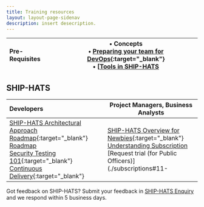 ```yaml
---
title: Training resources
layout: layout-page-sidenav
description: insert desecription.
---
```

| Pre-Requisites | •	Concepts<br />•	[Preparing your team for DevOps](https://www.youtube.com/watch?v=wgW-8vvK5sMte){:target="_blank"}<br />•	[[Tools in SHIP-HATS](./training/tools)<br />|
| :------------- | ----------------------------------------------------------------------------------------- |
## SHIP-HATS 


| Developers |  Project Managers, Business Analysts  |
| :------------- | ----------------------------------------------------------------------------------------- |
| 	[SHIP-HATS Architectural Approach Roadmap](https://www.youtube.com/watch?v=yiD4--KSdTI){:target="_blank"}<br />	[Roadmap](./overview)<br />	[Security Testing 101](https://www.youtube.com/watch?v=SVomPCqKGM4){:target="_blank"}<br />	[Continuous Delivery](https://www.youtube.com/watch?v=DMMhqLKHLx0){:target="_blank"} |  [SHIP-HATS Overview for Newbies](https://www.youtube.com/watch?v=SVomPCqKGM4){:target="_blank"}<br />  [Understanding Subscription](./subscriptions)<br />	[Request trial (for Public Officers)](./subscriptions#11-

                
Got feedback on SHIP-HATS? Submit your feedback in [SHIP-HATS Enquiry](./ship-hats-enquiries) and we respond within 5 business days. 

